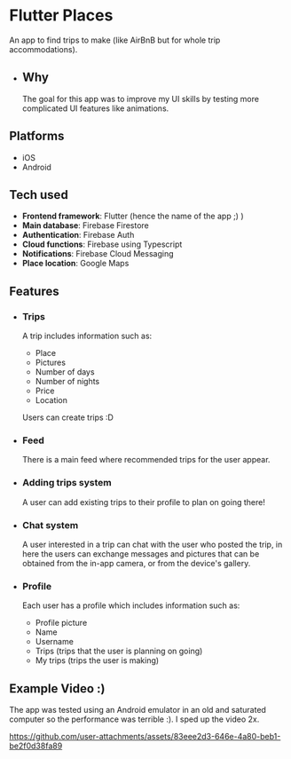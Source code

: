 # Flutter Places
An app to find trips to make (like AirBnB but for whole trip accommodations).

  - ## Why
    The goal for this app was to improve my UI skills by testing more complicated UI features like animations.

## Platforms
- iOS
- Android

## Tech used
- **Frontend framework**: Flutter (hence the name of the app ;) )
- **Main database**: Firebase Firestore
- **Authentication**: Firebase Auth
- **Cloud functions**: Firebase using Typescript
- **Notifications**: Firebase Cloud Messaging
- **Place location**: Google Maps

## Features
- ### Trips
  A trip includes information such as:
    - Place
    - Pictures
    - Number of days
    - Number of nights
    - Price
    - Location
      
  Users can create trips :D

- ### Feed
  There is a main feed where recommended trips for the user appear.

- ### Adding trips system
  A user can add existing trips to their profile to plan on going there!

- ### Chat system
  A user interested in a trip can chat with the user who posted the trip, in here the users can exchange messages and pictures that can be obtained from the in-app camera, or from the device's gallery.

- ### Profile
  Each user has a profile which includes information such as:
    - Profile picture
    - Name
    - Username
    - Trips (trips that the user is planning on going)
    - My trips (trips the user is making)
 
## Example Video :)
The app was tested using an Android emulator in an old and saturated computer so the performance was terrible :). I sped up the video 2x.

https://github.com/user-attachments/assets/83eee2d3-646e-4a80-beb1-be2f0d38fa89

